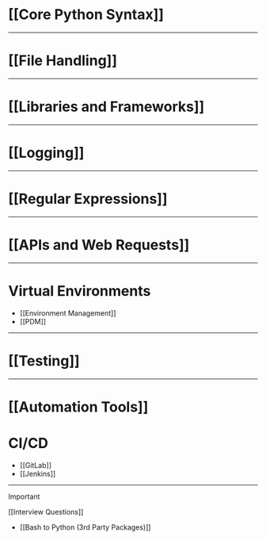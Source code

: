 
# [[Core Python Syntax]]

---
# [[File Handling]]

---
# [[Libraries and Frameworks]]

---
# [[Logging]]

---
# [[Regular Expressions]]

---
# [[APIs and Web Requests]]

---
# Virtual Environments

- [[Environment Management]]
- [[PDM]]

---
# [[Testing]]

---
# [[Automation Tools]]

# CI/CD
- [[GitLab]]
- [[Jenkins]]

---

> [!important] 
> [[Interview Questions]]
> - [[Bash to Python (3rd Party Packages)]]

